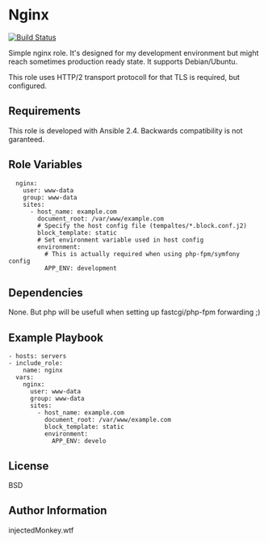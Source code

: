 Nginx
=====

[![Build Status](https://travis-ci.org/injectedMonkey/test.svg?branch=master)](https://travis-ci.org/injectedMonkey/test)

Simple nginx role. It's designed for my development environment
but might reach sometimes production ready state. It supports Debian/Ubuntu.

This role uses HTTP/2 transport protocoll for that TLS is required, but configured.

Requirements
------------

This role is developed with Ansible 2.4. Backwards compatibility is not garanteed.


Role Variables
--------------

      nginx:
        user: www-data
        group: www-data
        sites:
          - host_name: example.com
            document_root: /var/www/example.com
            # Specify the host config file (tempaltes/*.block.conf.j2)
            block_template: static
            # Set environment variable used in host config
            environment:
              # This is actually required when using php-fpm/symfony config
              APP_ENV: development


Dependencies
------------

None. But php will be usefull when setting up fastcgi/php-fpm forwarding ;)


Example Playbook
----------------

    - hosts: servers
    - include_role:
        name: nginx
      vars:
        nginx:
          user: www-data
          group: www-data
          sites:
            - host_name: example.com
              document_root: /var/www/example.com
              block_template: static
              environment:
                APP_ENV: develo

License
-------

BSD

Author Information
------------------

injectedMonkey.wtf
